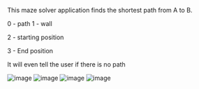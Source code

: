 This maze solver application finds the shortest path from A to B.

0 - path
1 - wall

2 - starting position

3 - End position

It will even tell the user if there is no path

![image](https://github.com/nibbe99/Maze-solver/assets/137918925/213d2cc4-846e-4464-82c7-e163f7de5f1a) ![image](https://github.com/nibbe99/Maze-solver/assets/137918925/6038eb35-875c-46db-aa72-b231da3273a4) ![image](https://github.com/nibbe99/Maze-solver/assets/137918925/28c3472b-da75-40e8-9fc1-79dafa58646c) ![image](https://github.com/nibbe99/Maze-solver/assets/137918925/70aeb8de-1930-4d85-b2c7-69d94419d493)
